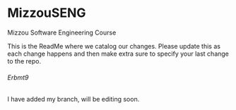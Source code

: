 # MizzouSENG
Mizzou Software Engineering Course

This is the ReadMe where we catalog our changes. Please update this as each change happens and then make extra sure to specify your 
last change to the repo. 

###### Erbmt9
  I have added my branch, will be editing soon.
